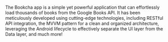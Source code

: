 The Bookcha app is a simple yet powerful application that can effortlessly load thousands of books from the Google Books API. 
It has been meticulously developed using cutting-edge technologies, including RESTful API integration, the MVVM pattern for a clean and organized architecture, leveraging the Android lifecycle to effectively separate the UI layer from the Data layer, and much more!

